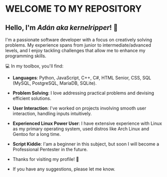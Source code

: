 # WELCOME TO MY REPOSITORY

## Hello, I'm *Adán aka kernelripper*! 👋
I'm a passionate software developer with a focus on creatively solving problems. My experience spans from junior to intermediate/advanced levels, and I enjoy tackling challenges that allow me to enhance my programming skills.

💻 In my toolbox, you'll find:

- **Languages**: Python, JavaScript, C++, C#, HTML Senior, CSS, SQL (MySQL, PostgreSQL, MariaDB, SQLite).
- **Problem Solving**: I love addressing practical problems and devising efficient solutions.
- **User Interaction**: I've worked on projects involving smooth user interaction, handling inputs intuitively.
- **Experienced Linux Power User**: I have extensive experience with Linux as my primary operating system, used distros like Arch Linux and Gentoo for a long time.
- **Script Kiddie**: I'am a beginner in this subject, but soon I will become a Professional Pentester in the future.

- Thanks for visiting my profile! 🚀
- If you have any suggestions, please let me know.
